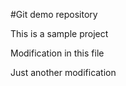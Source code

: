 #Git demo repository

This is a sample project

Modification in this file

Just another modification